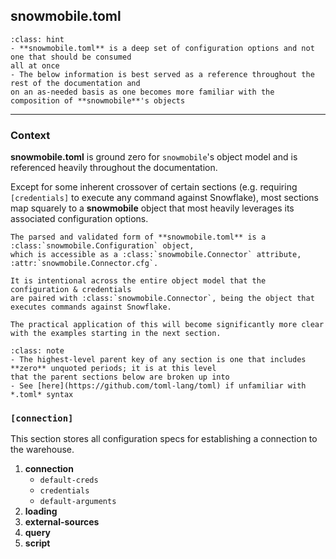 ## snowmobile.toml

```{admonition} Tip 
:class: hint
- **snowmobile.toml** is a deep set of configuration options and not one that should be consumed
all at once
- The below information is best served as a reference throughout the rest of the documentation and
on an as-needed basis as one becomes more familiar with the composition of **snowmobile**'s objects
```

---

### Context

**snowmobile.toml** is ground zero for `snowmobile`'s object model and is referenced heavily
throughout the documentation.

Except for some inherent crossover of certain sections (e.g. requiring `[credentials]` to execute 
any command against Snowflake), most sections map squarely to a **snowmobile** object that most 
heavily leverages its associated configuration options. 

```{eval-rst}
The parsed and validated form of **snowmobile.toml** is a :class:`snowmobile.Configuration` object,
which is accessible as a :class:`snowmobile.Connector` attribute, :attr:`snowmobile.Connector.cfg`. 

It is intentional across the entire object model that the configuration & credentials
are paired with :class:`snowmobile.Connector`, being the object that executes commands against Snowflake.

The practical application of this will become significantly more clear with the examples starting in the next section. 
```

```{admonition} Note on *.toml* syntax 
:class: note
- The highest-level parent key of any section is one that includes **zero** unquoted periods; it is at this level
that the parent sections below are broken up into
- See [here](https://github.com/toml-lang/toml) if unfamiliar with *.toml* syntax
```

### `[connection]`
This section stores all configuration specs for establishing a connection to the warehouse.

1. **connection**
   - `default-creds`
   - `credentials`
   - `default-arguments` 
2. **loading**
3. **external-sources**
4. **query**
5. **script**
